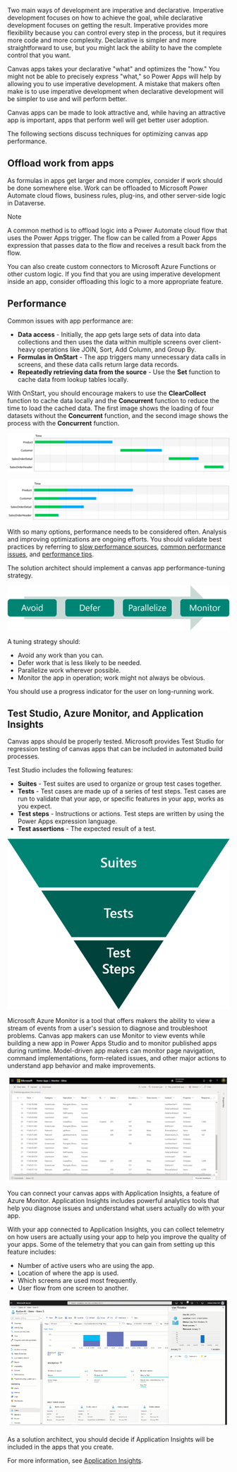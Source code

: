 Two main ways of development are imperative and declarative. Imperative development focuses on how to achieve the goal, while declarative development focuses on getting the result. Imperative provides more flexibility because you can control every step in the process, but it requires more code and more complexity. Declarative is simpler and more straightforward to use, but you might lack the ability to have the complete control that you want.

Canvas apps takes your declarative "what" and optimizes the "how." You might not be able to precisely express "what," so Power Apps will help by allowing you to use imperative development. A mistake that makers often make is to use imperative development when declarative development will be simpler to use and will perform better.

Canvas apps can be made to look attractive and, while having an attractive app is important, apps that perform well will get better user adoption.

The following sections discuss techniques for optimizing canvas app performance.

## Offload work from apps

As formulas in apps get larger and more complex, consider if work should be done somewhere else. Work can be offloaded to Microsoft Power Automate cloud flows, business rules, plug-ins, and other server-side logic in Dataverse.

> [!NOTE]
> A common method is to offload logic into a Power Automate cloud flow that uses the Power Apps trigger. The flow can be called from a Power Apps expression that passes data to the flow and receives a result back from the flow.

You can also create custom connectors to Microsoft Azure Functions or other custom logic. If you find that you are using imperative development inside an app, consider offloading this logic to a more appropriate feature.

## Performance

Common issues with app performance are:

- **Data access** - Initially, the app gets large sets of data into data collections and then uses the data within multiple screens over client-heavy operations like JOIN, Sort, Add Column, and Group By.
- **Formulas in OnStart** - The app triggers many unnecessary data calls in screens, and these data calls return large data records.
- **Repeatedly retrieving data from the source** - Use the **Set** function to cache data from lookup tables locally.

With OnStart, you should encourage makers to use the **ClearCollect** function to cache data locally and the **Concurrent** function to reduce the time to load the cached data. The first image shows the loading of four datasets without the **Concurrent** function, and the second image shows the process with the **Concurrent** function.

![Diagram showing sequential dataset loading.](../media/5-onstart-1.png)

![Diagram showing concurrent dataset loading.](../media/5-onstart-2.png)

With so many options, performance needs to be considered often. Analysis and improving optimizations are ongoing efforts. You should validate best practices by referring to [slow performance sources](https://docs.microsoft.com/powerapps/maker/canvas-apps/slow-performance-sources), [common performance issues](https://docs.microsoft.com/powerapps/maker/canvas-apps/common-performance-issue-resolutions), and [performance tips](https://docs.microsoft.com/powerapps/maker/canvas-apps/performance-tips).

The solution architect should implement a canvas app performance-tuning strategy.

![Diagram showing the tuning process strategy.](../media/5-tuning.png)

A tuning strategy should:

- Avoid any work than you can.
- Defer work that is less likely to be needed.
- Parallelize work wherever possible.
- Monitor the app in operation; work might not always be obvious.

You should use a progress indicator for the user on long-running work.

## Test Studio, Azure Monitor, and Application Insights

Canvas apps should be properly tested. Microsoft provides Test Studio for regression testing of canvas apps that can be included in automated build processes.

Test Studio includes the following features:

- **Suites** - Test suites are used to organize or group test cases together.
- **Tests** - Test cases are made up of a series of test steps. Test cases are run to validate that your app, or specific features in your app, works as you expect.
- **Test steps** - Instructions or actions. Test steps are written by using the Power Apps expression language.
- **Test assertions** - The expected result of a test.

![Diagram showing Test Studio suite components.](../media/5-test-studio-components.png)

Microsoft Azure Monitor is a tool that offers makers the ability to view a stream of events from a user's session to diagnose and troubleshoot problems. Canvas app makers can use Monitor to view events while building a new app in Power Apps Studio and to monitor published apps during runtime. Model-driven app makers can monitor page navigation, command implementations, form-related issues, and other major actions to understand app behavior and make improvements.

![Screenshot showing the Monitor tool of events.](../media/5-monitor.png)

You can connect your canvas apps with Application Insights, a feature of Azure Monitor. Application Insights includes powerful analytics tools that help you diagnose issues and understand what users actually do with your app.

With your app connected to Application Insights, you can collect telemetry on how users are actually using your app to help you improve the quality of your apps. Some of the telemetry that you can gain from setting up this feature includes:

- Number of active users who are using the app.
- Location of where the app is used.
- Which screens are used most frequently.
- User flow from one screen to another.

![Screenshot of Monitor used for insights.](../media/5-app-insights.png)

As a solution architect, you should decide if Application Insights will be included in the apps that you create.

For more information, see [Application Insights](https://docs.microsoft.com/powerapps/maker/canvas-apps/application-insights).
